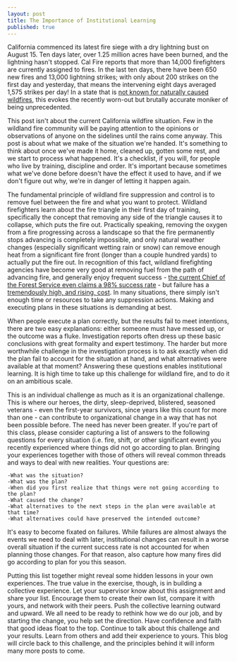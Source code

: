 ```yaml
---
layout: post
title: The Importance of Institutional Learning
published: true
---
```


California commenced its latest fire siege with a dry lightning bust on August 15. Ten days later, over 1.25 million acres have been burned, and the lightning hasn't stopped. Cal Fire reports that more than 14,000 firefighters are currently assigned to fires. In the last ten days, there have been 650 new fires and 13,000 lightning strikes; with only about 200 strikes on the first day and yesterday, that means the intervening eight days averaged 1,575 strikes per day! In a state that is [not known for naturally caused wildfires](https://beckersup.github.io/CauseandEffect/), this evokes the recently worn-out but brutally accurate moniker of being unprecedented.

This post isn't about the current California wildfire situation. Few in the wildland fire community will be paying attention to the opinions or observations of anyone on the sidelines until the rains come anyway. This post is about what we make of the situation we're handed. It's something to think about once we've made it home, cleaned up, gotten some rest, and we start to process what happened. It's a checklist, if you will, for people who live by training, discipline and order. It's important because sometimes what we've done before doesn't have the effect it used to have, and if we don't figure out why, we're in danger of letting it happen again.

The fundamental principle of wildland fire suppression and control is to remove fuel between the fire and what you want to protect. Wildland firefighters learn about the fire triangle in their first day of training, specifically the concept that removing any side of the triangle causes it to collapse, which puts the fire out. Practically speaking, removing the oxygen from a fire progressing across a landscape so that the fire permanently stops advancing is completely impossible, and only natural weather changes (especially significant wetting rain or snow) can remove enough heat from a significant fire front (longer than a couple hundred yards) to actually put the fire out. In recognition of this fact, wildland firefighting agencies have become very good at removing fuel from the path of advancing fire, and generally enjoy frequent success - [the current Chief of the Forest Service even claims a 98% success rate](https://www.opb.org/news/article/forest-fire-management-fuel-treatments/) - but failure has a [tremendously high, and rising, cost](https://www.nifc.gov/fireInfo/fireInfo_documents/SuppCosts.pdf). In many situations, there simply isn't enough time or resources to take any suppression actions. Making and executing plans in these situations is demanding at best.

When people execute a plan correctly, but the results fail to meet intentions, there are two easy explanations: either someone must have messed up, or the outcome was a fluke. Investigation reports often dress up these basic conclusions with great formality and expert testimony. The harder but more worthwhile challenge in the investigation process is to ask exactly when did the plan fail to account for the situation at hand, and what alternatives were available at that moment? Answering these questions enables institutional learning. It is high time to take up this challenge for wildland fire, and to do it on an ambitious scale.

This is an individual challenge as much as it is an organizational challenge. This is where our heroes, the dirty, sleep-deprived, blistered, seasoned veterans - even the first-year survivors, since years like this count for more than one - can contribute to organizational change in a way that has not been possible before. The need has never been greater. If you're part of this class, please consider capturing a list of answers to the following questions for every situation (i.e. fire, shift, or other significant event) you recently experienced where things did not go according to plan. Bringing your experiences together with those of others will reveal common threads and ways to deal with new realities. Your questions are:

    -What was the situation?
    -What was the plan?
    -When did you first realize that things were not going according to the plan?
    -What caused the change?
    -What alternatives to the next steps in the plan were available at that time?
    -What alternatives could have preserved the intended outcome?
    
It's easy to become fixated on failures. While failures are almost always the events we need to deal with later, institutional changes can result in a worse overall situation if the current success rate is not accounted for when planning those changes. For that reason, also capture how many fires did go according to plan for you this season.

Putting this list together might reveal some hidden lessons in your own experiences. The true value in the exercise, though, is in building a collective experience. Let your supervisor know about this assignment and share your list. Encourage them to create their own list, compare it with yours, and network with their peers. Push the collective learning outward and upward. We all need to be ready to rethink how we do our job, and by starting the change, you help set the direction. Have confidence and faith that good ideas float to the top. Continue to talk about this challenge and your results. Learn from others and add their experience to yours. This blog will circle back to this challenge, and the principles behind it will inform many more posts to come.


